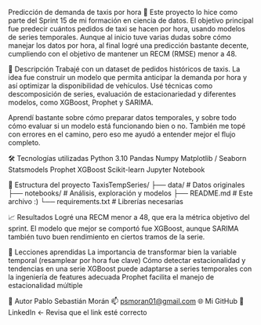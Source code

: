 Predicción de demanda de taxis por hora 🚕
Este proyecto lo hice como parte del Sprint 15 de mi formación en ciencia de datos. El objetivo principal fue predecir cuántos pedidos de taxi se hacen por hora, usando modelos de series temporales. Aunque al inicio tuve varias dudas sobre cómo manejar los datos por hora, al final logré una predicción bastante decente, cumpliendo con el objetivo de mantener un RECM (RMSE) menor a 48.

📌 Descripción
Trabajé con un dataset de pedidos históricos de taxis. La idea fue construir un modelo que permita anticipar la demanda por hora y así optimizar la disponibilidad de vehículos. Usé técnicas como descomposición de series, evaluación de estacionariedad y diferentes modelos, como XGBoost, Prophet y SARIMA.

Aprendí bastante sobre cómo preparar datos temporales, y sobre todo cómo evaluar si un modelo está funcionando bien o no. También me topé con errores en el camino, pero eso me ayudó a entender mejor el flujo completo.

🛠 Tecnologías utilizadas
Python 3.10
Pandas
Numpy
Matplotlib / Seaborn
Statsmodels
Prophet
XGBoost
Scikit-learn
Jupyter Notebook

📂 Estructura del proyecto
TaxisTempSeries/
├── data/                   # Datos originales
├── notebooks/              # Análisis, exploración y modelos
├── README.md               # Este archivo :)
└── requirements.txt        # Librerías necesarias

📈 Resultados
Logré una RECM menor a 48, que era la métrica objetivo del sprint. El modelo que mejor se comportó fue XGBoost, aunque SARIMA también tuvo buen rendimiento en ciertos tramos de la serie.

🧠 Lecciones aprendidas
La importancia de transformar bien la variable temporal (resamplear por hora fue clave)
Cómo detectar estacionalidad y tendencias en una serie
XGBoost puede adaptarse a series temporales con la ingeniería de features adecuada
Prophet facilita el manejo de estacionalidad múltiple

👤 Autor
Pablo Sebastián Morán
📫 psmoran01@gmail.com
🌐 Mi GitHub
🔗 LinkedIn ← Revisa que el link esté correcto

